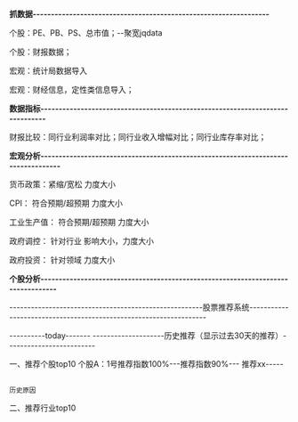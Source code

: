 **抓数据-----------------------------------------------------------------**

个股：PE、PB、PS、总市值；--聚宽jqdata

个股：财报数据；

宏观：统计局数据导入

宏观：财经信息，定性类信息导入；

**数据指标------------------------------------------------------------------------------**

财报比较：同行业利润率对比；同行业收入增幅对比；同行业库存率对比；

**宏观分析----------------------------------------------------------------------------------**

货币政策：紧缩/宽松    力度大小

CPI： 符合预期/超预期    力度大小

工业生产值： 符合预期/超预期   力度大小

政府调控：  针对行业  影响大小，力度大小

政府投资：  针对领域   力度大小

**个股分析---------------------------------------------------------------------------------**



------------------------------------------------------股票推荐系统------------------------------------------------------------------

----------today-------                                                                  --------------------历史推荐（显示过去30天的推荐）-------------------------

一、推荐个股top10                                                               个股A：1号推荐指数100%---推荐指数90%--- 推荐xx-----   

                                                                                                              历史原因

二、推荐行业top10



